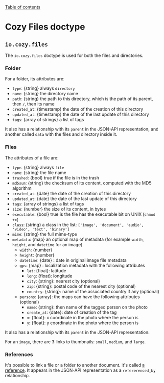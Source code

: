[Table of contents](README.md#table-of-contents)

# Cozy Files doctype

## `io.cozy.files`

The `io.cozy.files` doctype is used for both the files and directories.

### Folder

For a folder, its attributes are:

- `type`: {string} always `directory`
- `name`: {string} the directory name
- `path`: {string} the path to this directory, which is the path of its parent, then `/`, then its name
- `created_at`: {timestamp} the date of the creation of this directory
- `updated_at`: {timestamp} the date of the last update of this directory
- `tags`: {array of strings} a list of tags

It also has a relationship with its `parent` in the JSON-API representation, and another called `data` with the files and directory inside it.

### Files

The attributes of a file are:

- `type`: {string} always `file`
- `name`: {string} the file name
- `trashed`: {bool} true if the file is in the trash
- `md5sum`: {string} the checksum of its content, computed with the MD5 algorithm
- `created_at`: {date} the date of the creation of this directory
- `updated_at`: {date} the date of the last update of this directory
- `tags`: {array of strings} a list of tags
- `size`: {number} the size of its content, in bytes
- `executable`: {bool} true is the file has the executable bit on UNIX (`chmod +x`)
- `class`: {string} a class in the list: `['image', 'document', 'audio', 'video', 'text', 'binary']`
- `mime`: {string} the full mime-type
- `metadata`: {map} an optional map of metadata (for example `width`, `height`, and `datetime` for an image)
  - `width`: {number}
  - `height`: {number}
  - `datetime`: {date} : date in original image file metadata
  - `gps`: {map} : localization metadata with the following attributes
    - `lat`: {float}: latitude
    - `long`: {float}: longitude
    - `city`: {string}: nearest city (optional)
    - `zip`: {string}: postal code of the nearest city (optional)
    - `country`: {string}: name of the associated country if any (optional)
  - `persons`: {array}: the maps can have the following attributes (optional)
    - `name`: {string}: then name of the tagged person on the photo
    - `create_at`: {date}: date of creation of the tag
    - `x`: {float}: x coordinate in the photo where the person is
    - `y`: {float}: y coordinate in the photo where the person is


It also has a relationship with its `parent` in the JSON-API representation.

For an `image`, there are 3 links to thumbnails: `small`, `medium`, and `large`.

### References

It's possible to link a file or a folder to another document.
It's called [a reference](https://cozy.github.io/cozy-stack/references-docs-in-vfs.html).
It appears in the JSON-API representation as a `refererenced_by` relationship.
